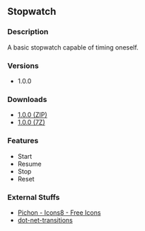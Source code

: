 ## Stopwatch
### Description
A basic stopwatch capable of timing oneself.

### Versions
 - 1.0.0

### Downloads
 - [1.0.0 (ZIP)](https://github.com/sh4d0w4RCH3R415/Stopwatch/releases/download/1.0.0/Stopwatch.zip)
 - [1.0.0 (7Z)](https://github.com/sh4d0w4RCH3R415/Stopwatch/releases/download/1.0.0/Stopwatch.7z)

### Features
 - Start
 - Resume
 - Stop
 - Reset

### External Stuffs
 - [Pichon - Icons8 - Free Icons](https://www.microsoft.com/en-us/p/pichon-free-icons/9nk8t1kshffr?activetab=pivot:overviewtab)
 - [dot-net-transitions](https://github.com/UweKeim/dot-net-transitions)

